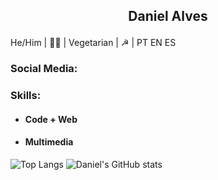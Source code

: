  ## <p style='text-align: center;'> Daniel Alves </p>
He/Him | 🏳️‍🌈 | Vegetarian | ☭ | PT EN ES 


### Social Media:


### Skills:
* ####  Code + Web

 
* #### Multimedia

![Top Langs](https://github-readme-stats.vercel.app/api/top-langs/?username=coolalves&theme=dark)    ![Daniel's GitHub stats](https://github-readme-stats.vercel.app/api?username=coolalves&theme=dark&show_icons=true)

<!--
**coolalves/coolalves** is a ✨ _special_ ✨ repository because its `README.md` (this file) appears on your GitHub profile.

 
